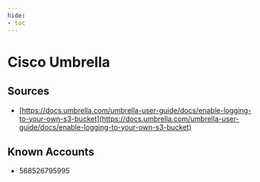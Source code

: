 ```yaml
---
hide:
- toc
---
```


# Cisco Umbrella

## Sources

*   [https://docs.umbrella.com/umbrella-user-guide/docs/enable-logging-to-your-own-s3-bucket](https://docs.umbrella.com/umbrella-user-guide/docs/enable-logging-to-your-own-s3-bucket)

## Known Accounts

*   568526795995